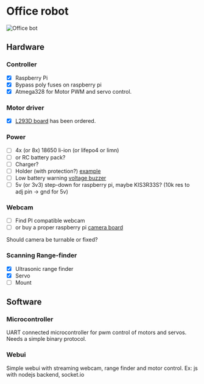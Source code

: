 # Office robot

![Office bot](http://distilleryimage4.s3.amazonaws.com/cd2906ba748011e398be0a56c26576e4_6.jpg)

## Hardware

### Controller

- [x] Raspberry Pi
- [x] Bypass poly fuses on raspberry pi
- [x] Atmega328 for Motor PWM and servo control.

### Motor driver

- [x] [L293D board](http://cgi.ebay.com/ws/eBayISAPI.dll?ViewItem&item=200982006661&ssPageName=ADME:L:OC:GB:3160) has been ordered.

### Power

- [ ] 4x (or 8x) 18650 li-ion (or lifepo4 or limn)
- [ ] or RC battery pack?
- [ ] Charger?
- [ ] Holder (with protection?) [example](http://www.fasttech.com/products/0/10002230/1161600-2s2p-74v-18650-holder-with-battery-build-in-pcm-pr)
- [ ] Low battery warning [voltage buzzer](http://www.ebay.com/itm/1-8S-Lipo-Li-ion-Fe-Battery-Voltage-2IN1-Tester-Low-Voltage-Buzzer-Alarm-BY-/200988709760?pt=AU_Toys_Hobbies_Radio_Controlled_Vehicles&hash=item2ecbdc5380)
- [ ] 5v (or 3v3) step-down for raspberry pi, maybe KIS3R33S? (10k res to adj pin -> gnd for 5v)

### Webcam

- [ ] Find PI compatible webcam
- [ ] or buy a proper raspberry pi [camera board](http://www.mcmelectronics.com/product/RASPBERRY-PI-2302279-/28-17733)

Should camera be turnable or fixed?

### Scanning Range-finder

- [x] Ultrasonic range finder
- [x] Servo
- [ ] Mount

## Software

### Microcontroller

UART connected microcontroller for pwm control of motors and servos.
Needs a simple binary protocol.

### Webui

Simple webui with streaming webcam, range finder and motor control.
Ex: js with nodejs backend, socket.io
